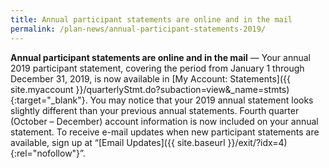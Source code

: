 ```yaml
---
title: Annual participant statements are online and in the mail
permalink: /plan-news/annual-participant-statements-2019/
---
```

**Annual participant statements are online and in the mail** &#8212; Your annual 2019 participant statement, covering the period from January 1 through December 31, 2019, is now available in [My Account: Statements]({{ site.myaccount }}/quarterlyStmt.do?subaction=view&amp;_name=stmts){:target="\_blank"}. You may notice that your 2019 annual statement looks slightly different than your previous annual statements. Fourth quarter (October – December) account information is now included on your annual statement. To receive e-mail updates when new participant statements are available, sign up at “[Email Updates]({{ site.baseurl }}/exit/?idx=4){:rel="nofollow"}”.

